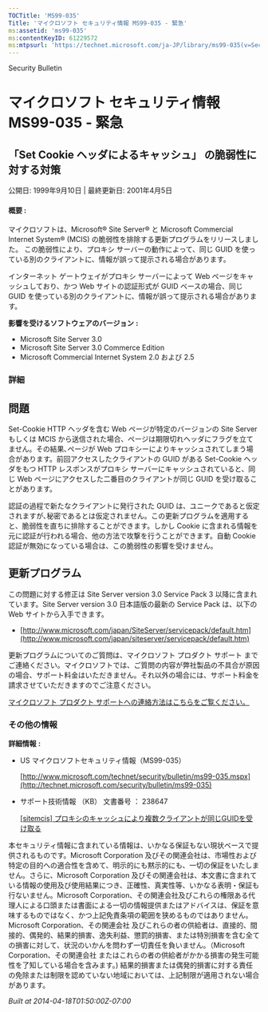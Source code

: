 ```yaml
---
TOCTitle: 'MS99-035'
Title: 'マイクロソフト セキュリティ情報 MS99-035 - 緊急'
ms:assetid: 'ms99-035'
ms:contentKeyID: 61229572
ms:mtpsurl: 'https://technet.microsoft.com/ja-JP/library/ms99-035(v=Security.10)'
---
```


Security Bulletin

マイクロソフト セキュリティ情報 MS99-035 - 緊急
===============================================

「Set Cookie ヘッダによるキャッシュ」 の脆弱性に対する対策
----------------------------------------------------------

公開日: 1999年9月10日 | 最終更新日: 2001年4月5日

#### 概要 :

マイクロソフトは、Microsoft® Site Server® と Microsoft Commercial Internet System® (MCIS) の脆弱性を排除する更新プログラムをリリースしました。
この脆弱性により、プロキシ サーバーの動作によって、同じ GUID を使っている別のクライアントに、情報が誤って提示される場合があります。

インターネット ゲートウェイがプロキシ サーバーによって Web ページをキャッシュしており、かつ Web サイトの認証形式が GUID ベースの場合、同じ GUID を使っている別のクライアントに、情報が誤って提示される場合があります。

**影響を受けるソフトウェアのバージョン** **:**

-   Microsoft Site Server 3.0
-   Microsoft Site Server 3.0 Commerce Edition
-   Microsoft Commercial Internet System 2.0 および 2.5

### 詳細

問題
----


Set-Cookie HTTP ヘッダを含む Web ページが特定のバージョンの Site Server もしくは MCIS から送信された場合、ページは期限切れヘッダにフラグを立てません。その結果､ページが Web プロキシーによりキャッシュされてしまう場合があります。前回アクセスしたクライアントの GUID がある Set-Cookie ヘッダをもつ HTTP レスポンスがプロキシ サーバーにキャッシュされていると、同じ Web ページにアクセスした二番目のクライアントが同じ GUID を受け取ることがあります。

認証の過程で新たなクライアントに発行された GUID は、ユニークであると仮定されますが､秘密であるとは仮定されません。この更新プログラムを適用すると、脆弱性を直ちに排除することができます。しかし Cookie に含まれる情報を元に認証が行われる場合、他の方法で攻撃を行うことができます。自動 Cookie 認証が無効になっている場合は、この脆弱性の影響を受けません。

更新プログラム
--------------


この問題に対する修正は Site Server version 3.0 Service Pack 3 以降に含まれています。Site Server version 3.0 日本語版の最新の Service Pack は、以下の Web サイトから入手できます。

-   [http://www.microsoft.com/japan/SiteServer/servicepack/default.htm](http://www.microsoft.com/japan/siteserver/servicepack/default.htm)

更新プログラムについてのご質問は、マイクロソフト プロダクト サポート までご連絡ください。マイクロソフトでは、ご質問の内容が弊社製品の不具合が原因の場合、サポート料金はいただきません。それ以外の場合には、サポート料金を請求させていただきますのでご注意ください。

[マイクロソフト プロダクト サポートへの連絡方法はこちらをご覧ください。](http://www.microsoft.com/japan/security/support/patchqa.mspx)

### その他の情報

**詳細情報** **:**

-   US マイクロソフトセキュリティ情報（MS99-035）

    [http://www.microsoft.com/technet/security/bulletin/ms99-035.mspx](http://technet.microsoft.com/security/bulletin/ms99-035)
-   サポート技術情報 （KB） 文書番号 ： 238647

    [\[sitemcis\] プロキシのキャッシュにより複数クライアントが同じGUIDを受け取る](http://support.microsoft.com/kb/238647)

本セキュリティ情報に含まれている情報は、いかなる保証もない現状ベースで提供されるものです。Microsoft Corporation 及びその関連会社は、市場性および特定の目的への適合性を含めて、明示的にも黙示的にも、一切の保証をいたしません。さらに、Microsoft Corporation 及びその関連会社は、本文書に含まれている情報の使用及び使用結果につき、正確性、真実性等、いかなる表明・保証も行ないません。Microsoft Corporation、その関連会社及びこれらの権限ある代理人による口頭または書面による一切の情報提供またはアドバイスは、保証を意味するものではなく、かつ上記免責条項の範囲を狭めるものではありません。Microsoft Corporation、その関連会社 及びこれらの者の供給者は、直接的、間接的、偶発的、結果的損害、逸失利益、懲罰的損害、または特別損害を含む全ての損害に対して、状況のいかんを問わず一切責任を負いません。（Microsoft Corporation、その関連会社 またはこれらの者の供給者がかかる損害の発生可能性を了知している場合を含みます。) 結果的損害または偶発的損害に対する責任の免除または制限を認めていない地域においては、上記制限が適用されない場合があります。

*Built at 2014-04-18T01:50:00Z-07:00*
